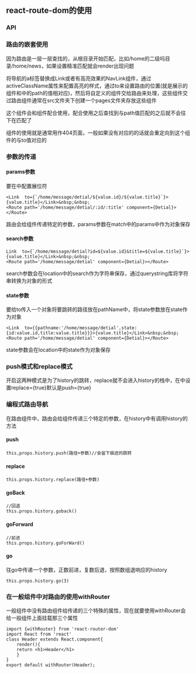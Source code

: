 ## react-route-dom的使用

### API

<BrowserRouter>
		<HashRouter>
		<Link>
		<Route>
		<Switch>
		<Redirect>

### 路由的嵌套使用

因为路由是一层一层查找的，从根目录开始匹配，比如/home的二级吗目录/home/news，如果设置精准匹配就会render出现问题

将导航的a标签替换成Link或者有高亮效果的NavLink组件，通过activeClassName属性来配置高亮的样式，通过to来设置路由的位置(就是展示的组件和<Route>中的path的值相对应)，然后将自定义的组件交给路由来处理，这些组件交过路由组件通常在src文件夹下创建一个pages文件夹存放这些组件

<Route>这个组件会和<Switch>组件配合使用，<Switch>配合使用之后查找到与path值匹配的<Route>之后就不会往下在匹配了

<Redirct>组件的使用就是通常用作404页面，一般如果没有对应的<Route>的话就会重定向到这个组件的与to值对应的<Route>

### 参数的传递

#### params参数

要在<Route>中配置展位符

```
<Link  to={`/home/message/detial/${value.id}/${value.title}`}>{value.title}</Link>&nbsp;&nbsp;
<Route path='/home/message/detial/:id/:title' component={Detial}></Route>
```

路由会给组件传递特定的参数，params参数在match中的params中作为对象保存

#### search参数

```
Link  to={`/home/message/detial?id=${value.id}&title=${value.title}`}>{value.title}</Link>&nbsp;&nbsp;
<Route path='/home/message/detial' component={Detial}></Route>
```

search参数会在location中的search作为字符串保存，通过querystring库将字符串转换为对象的形式

#### state参数

要给to传入一个对象将要跳转的路径放在pathName中，将state参数放在state作为对象

```
<Link  to={{pathname:'/home/message/detial',state:{id:value.id,title:value.title}}}>{value.title}</Link>&nbsp;&nbsp;
<Route path='/home/message/detial' component={Detial}></Route>
```

state参数会在location中的state作为对象保存

### push模式和replace模式

开启这两种模式是为了history的跳转，replace就不会进入history的栈中，在<Link>中设置replace={true}默认是push={true}

### 编程式路由导航

在路由组件中，路由会给组件传递三个特定的参数，在history中有调用history的方法

#### push

```
this,props.history.push(路径+参数)//会留下痕迹的跳转
```

#### replace

```
this.props.history.replace(路径+参数)
```

#### goBack

```
//回退
this.props.history.goback()
```

#### goForward

```
//前进
this.props.history.goForWard()
```

#### go

往go中传递一个参数，正数前进，复数后退，按照数组退响应的history

```
this.props.history.go(3)
```

### 在一般组件中对路由的使用withRouter

一般组件中没有路由组件给传递的三个特殊的属性，现在就要使用withRouter会给一般组件上面挂载那三个属性

```
import {withRouter} from 'react-router-dom'
import React from 'react'
class Header extends React.component{
	render(){
	return <h1>Header</h1>
	}
}
export default withRouter(Header);
```
















